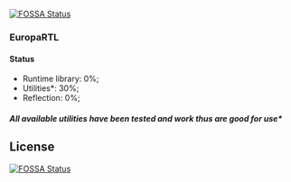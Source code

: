 [![FOSSA Status](https://app.fossa.io/api/projects/git%2Bgithub.com%2FCodeAlkemist%2FEuropa.svg?type=shield)](https://app.fossa.io/projects/git%2Bgithub.com%2FCodeAlkemist%2FEuropa?ref=badge_shield)

### EuropaRTL

#### Status
- Runtime library: 0%;
- Utilities*: 30%;
- Reflection: 0%;

##### All available utilities have been tested and work thus are good for use*

## License
[![FOSSA Status](https://app.fossa.io/api/projects/git%2Bgithub.com%2FCodeAlkemist%2FEuropa.svg?type=large)](https://app.fossa.io/projects/git%2Bgithub.com%2FCodeAlkemist%2FEuropa?ref=badge_large)